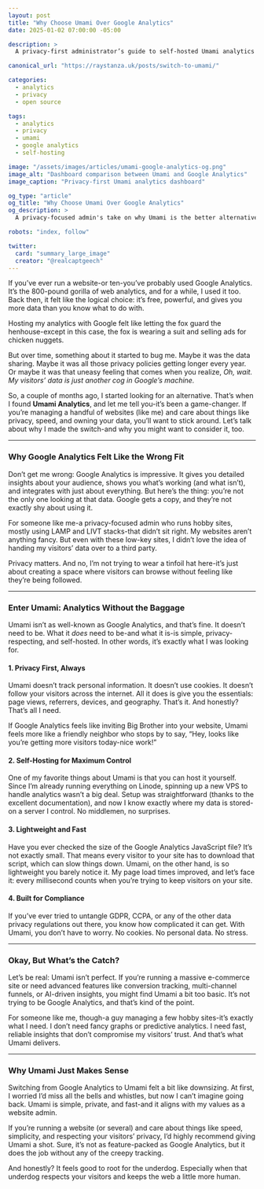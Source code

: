 ```yaml
---
layout: post
title: "Why Choose Umami Over Google Analytics"
date: 2025-01-02 07:00:00 -05:00

description: >
  A privacy-first administrator’s guide to self-hosted Umami analytics vs Google Analytics, protecting user data while delivering actionable insights.

canonical_url: "https://raystanza.uk/posts/switch-to-umami/"

categories:
  - analytics
  - privacy
  - open source

tags:
  - analytics
  - privacy
  - umami
  - google analytics
  - self-hosting

image: "/assets/images/articles/umami-google-analytics-og.png"
image_alt: "Dashboard comparison between Umami and Google Analytics"
image_caption: "Privacy-first Umami analytics dashboard"

og_type: "article"
og_title: "Why Choose Umami Over Google Analytics"
og_description: >
  A privacy-focused admin's take on why Umami is the better alternative to Google Analytics for website owners.

robots: "index, follow"

twitter:
  card: "summary_large_image"
  creator: "@realcaptgeech"
---
```


If you’ve ever run a website-or ten-you’ve probably used Google Analytics. It’s the 800-pound gorilla of web analytics, and for a while, I used it too. Back then, it felt like the logical choice: it’s free, powerful, and gives you more data than you know what to do with.

Hosting my analytics with Google felt like letting the fox guard the henhouse-except in this case, the fox is wearing a suit and selling ads for chicken nuggets.

But over time, something about it started to bug me. Maybe it was the data sharing. Maybe it was all those privacy policies getting longer every year. Or maybe it was that uneasy feeling that comes when you realize, *Oh, wait. My visitors’ data is just another cog in Google’s machine.*

So, a couple of months ago, I started looking for an alternative. That’s when I found **Umami Analytics**, and let me tell you-it’s been a game-changer. If you’re managing a handful of websites (like me) and care about things like privacy, speed, and owning your data, you’ll want to stick around. Let’s talk about why I made the switch-and why you might want to consider it, too.

---

### Why Google Analytics Felt Like the Wrong Fit

Don’t get me wrong: Google Analytics is impressive. It gives you detailed insights about your audience, shows you what’s working (and what isn’t), and integrates with just about everything. But here’s the thing: you’re not the only one looking at that data. Google gets a copy, and they’re not exactly shy about using it.

For someone like me-a privacy-focused admin who runs hobby sites, mostly using LAMP and LIVT stacks-that didn’t sit right. My websites aren’t anything fancy. But even with these low-key sites, I didn’t love the idea of handing my visitors’ data over to a third party.

Privacy matters. And no, I’m not trying to wear a tinfoil hat here-it’s just about creating a space where visitors can browse without feeling like they’re being followed.

---

### Enter Umami: Analytics Without the Baggage

Umami isn’t as well-known as Google Analytics, and that’s fine. It doesn’t need to be. What it *does* need to be-and what it is-is simple, privacy-respecting, and self-hosted. In other words, it’s exactly what I was looking for.

#### **1. Privacy First, Always**

Umami doesn’t track personal information. It doesn’t use cookies. It doesn’t follow your visitors across the internet. All it does is give you the essentials: page views, referrers, devices, and geography. That’s it. And honestly? That’s all I need.

If Google Analytics feels like inviting Big Brother into your website, Umami feels more like a friendly neighbor who stops by to say, “Hey, looks like you’re getting more visitors today-nice work!”

#### **2. Self-Hosting for Maximum Control**

One of my favorite things about Umami is that you can host it yourself. Since I’m already running everything on Linode, spinning up a new VPS to handle analytics wasn’t a big deal. Setup was straightforward (thanks to the excellent documentation), and now I know exactly where my data is stored-on a server I control. No middlemen, no surprises.

#### **3. Lightweight and Fast**

Have you ever checked the size of the Google Analytics JavaScript file? It’s not exactly small. That means every visitor to your site has to download that script, which can slow things down. Umami, on the other hand, is so lightweight you barely notice it. My page load times improved, and let’s face it: every millisecond counts when you’re trying to keep visitors on your site.

#### **4. Built for Compliance**

If you’ve ever tried to untangle GDPR, CCPA, or any of the other data privacy regulations out there, you know how complicated it can get. With Umami, you don’t have to worry. No cookies. No personal data. No stress.

---

### Okay, But What’s the Catch?

Let’s be real: Umami isn’t perfect. If you’re running a massive e-commerce site or need advanced features like conversion tracking, multi-channel funnels, or AI-driven insights, you might find Umami a bit too basic. It’s not trying to be Google Analytics, and that’s kind of the point.

For someone like me, though-a guy managing a few hobby sites-it’s exactly what I need. I don’t need fancy graphs or predictive analytics. I need fast, reliable insights that don’t compromise my visitors’ trust. And that’s what Umami delivers.

---

### Why Umami Just Makes Sense

Switching from Google Analytics to Umami felt a bit like downsizing. At first, I worried I’d miss all the bells and whistles, but now I can’t imagine going back. Umami is simple, private, and fast-and it aligns with my values as a website admin.

If you’re running a website (or several) and care about things like speed, simplicity, and respecting your visitors’ privacy, I’d highly recommend giving Umami a shot. Sure, it’s not as feature-packed as Google Analytics, but it does the job without any of the creepy tracking.

And honestly? It feels good to root for the underdog. Especially when that underdog respects your visitors and keeps the web a little more human.
